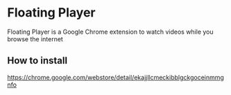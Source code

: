 # Floating Player
Floating Player is a Google Chrome extension to watch videos while you browse the internet

## How to install
https://chrome.google.com/webstore/detail/ekajjllcmeckibblgckgoceinmmgnfo
